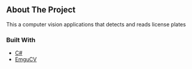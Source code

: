 ## About The Project

This a computer vision applications that detects and reads license plates


### Built With

* [C#](https://en.wikipedia.org/wiki/C_Sharp_(programming_language))
* [EmguCV](https://www.emgu.com/wiki/index.php/Main_Page)
